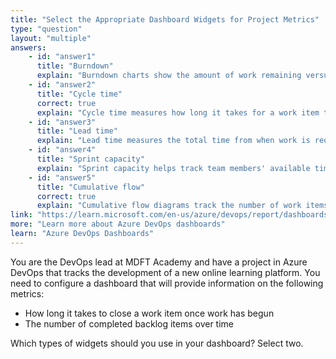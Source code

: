 ```yaml
---
title: "Select the Appropriate Dashboard Widgets for Project Metrics"
type: "question"
layout: "multiple"
answers:
    - id: "answer1"
      title: "Burndown"
      explain: "Burndown charts show the amount of work remaining versus time, but don't specifically track how long it takes to close a work item or count completed backlog items in the way required."
    - id: "answer2"
      title: "Cycle time"
      correct: true
      explain: "Cycle time measures how long it takes for a work item to progress from active status to completed status, directly addressing the requirement to track how long it takes to close a work item."
    - id: "answer3"
      title: "Lead time"
      explain: "Lead time measures the total time from when work is requested (created) until it is delivered (closed), which is broader than the specific time to close an active work item."
    - id: "answer4"
      title: "Sprint capacity"
      explain: "Sprint capacity helps track team members' available time during a sprint, but doesn't provide information about work item completion time or count completed backlog items."
    - id: "answer5"
      title: "Cumulative flow"
      correct: true
      explain: "Cumulative flow diagrams track the number of work items in each state over time, providing clear visibility into completed backlog items and helping identify bottlenecks in the workflow."
link: "https://learn.microsoft.com/en-us/azure/devops/report/dashboards/quick-ref?view=azure-devops"
more: "Learn more about Azure DevOps dashboards"
learn: "Azure DevOps Dashboards"
---
```


You are the DevOps lead at MDFT Academy and have a project in Azure DevOps that tracks the development of a new online learning platform. You need to configure a dashboard that will provide information on the following metrics:

* How long it takes to close a work item once work has begun
* The number of completed backlog items over time

Which types of widgets should you use in your dashboard? Select two.